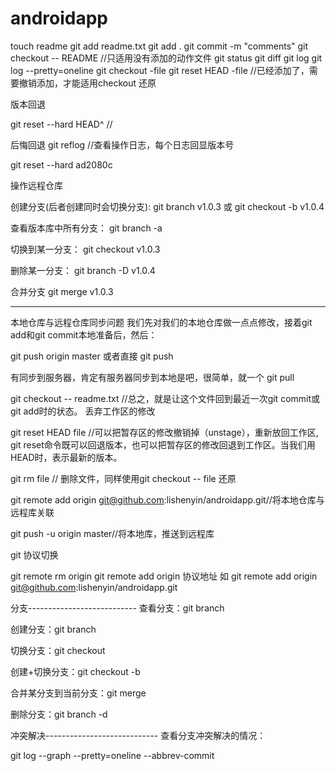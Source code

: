 # androidapp
touch readme
git add readme.txt
git add .
git commit -m "comments"
git checkout -- README //只适用没有添加的动作文件
git status
git diff
git log
git log --pretty=oneline
git checkout -file
git reset HEAD -file //已经添加了，需要撤销添加，才能适用checkout 还原


版本回退

git reset --hard HEAD^ //



后悔回退
git reflog //查看操作日志，每个日志回显版本号

git reset --hard ad2080c


操作远程仓库

创建分支(后者创建同时会切换分支):
git branch v1.0.3 或 git checkout -b v1.0.4

查看版本库中所有分支：
git branch -a

切换到某一分支：
git checkout v1.0.3

删除某一分支：
git branch -D v1.0.4

合并分支
 git merge v1.0.3
 
 ---------------------------------------------------
 本地仓库与远程仓库同步问题
 我们先对我们的本地仓库做一点点修改，接着git add和git commit本地准备后，然后：
 
 git push origin master 或者直接 git push
 
 
有同步到服务器，肯定有服务器同步到本地是吧，很简单，就一个
git pull


git checkout -- readme.txt //总之，就是让这个文件回到最近一次git commit或git add时的状态。 丢弃工作区的修改


git reset HEAD file //可以把暂存区的修改撤销掉（unstage），重新放回工作区, git reset命令既可以回退版本，也可以把暂存区的修改回退到工作区。当我们用HEAD时，表示最新的版本。


git rm file // 删除文件，同样使用git checkout -- file 还原


 git remote add origin git@github.com:lishenyin/androidapp.git//将本地仓库与远程库关联
 
 git push -u origin master//将本地库，推送到远程库
 
 
 
 git 协议切换

git remote rm origin 
git remote add origin 协议地址
如 git remote add origin git@github.com:lishenyin/androidapp.git

分支---------------------------
查看分支：git branch

创建分支：git branch <name>

切换分支：git checkout <name>

创建+切换分支：git checkout -b <name>

合并某分支到当前分支：git merge <name>

删除分支：git branch -d <name>


冲突解决----------------------------
查看分支冲突解决的情况：

git log --graph --pretty=oneline --abbrev-commit
